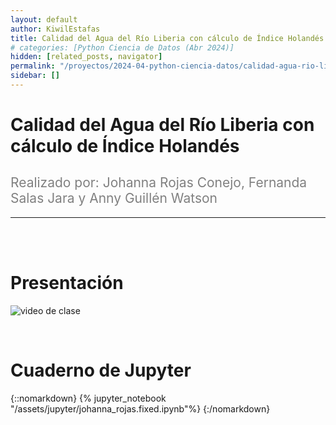 ```yaml
---
layout: default
author: KiwilEstafas
title: Calidad del Agua del Río Liberia con cálculo de Índice Holandés
# categories: [Python Ciencia de Datos (Abr 2024)]
hidden: [related_posts, navigator]
permalink: "/proyectos/2024-04-python-ciencia-datos/calidad-agua-rio-liberia.html"
sidebar: []
---
```


# Calidad del Agua del Río Liberia con cálculo de Índice Holandés
<h2 style="color: gray; font-weight: normal;">
Realizado por:  Johanna Rojas Conejo, Fernanda Salas Jara y Anny Guillén Watson
</h2>

---

<br><br>

# Presentación

![video de clase](https://youtu.be/8aM1jWzLt-U?si=QSLmcYPHoudI-X7U)

<br>

# Cuaderno de Jupyter

{::nomarkdown}
{% jupyter_notebook "/assets/jupyter/johanna_rojas.fixed.ipynb"%}
{:/nomarkdown}